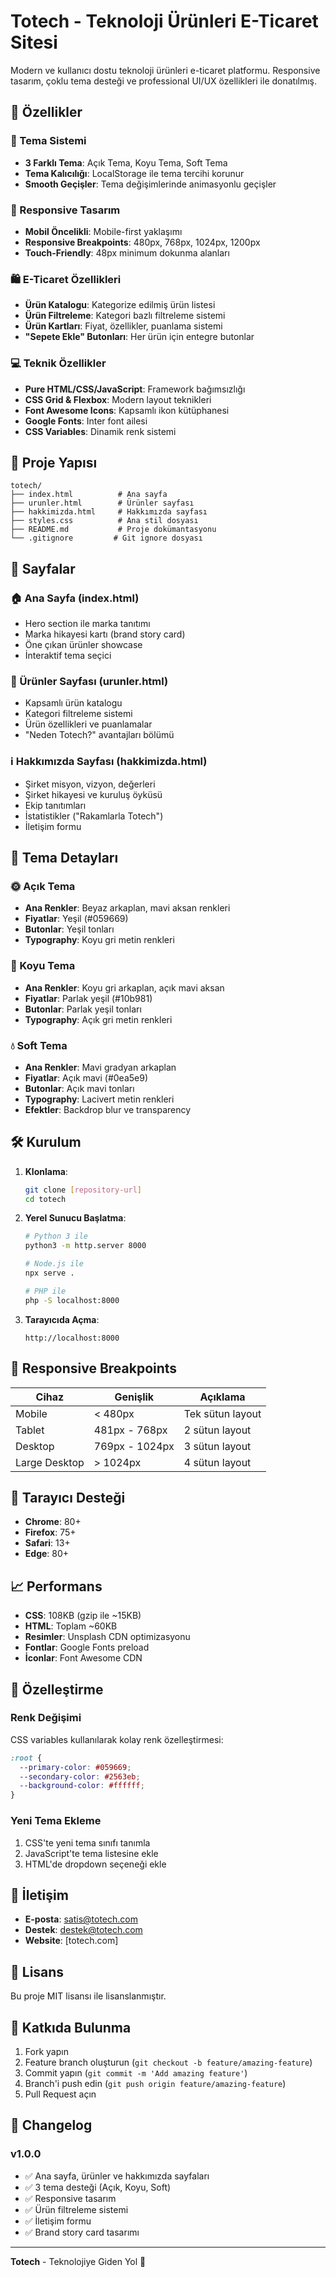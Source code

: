 # Totech - Teknoloji Ürünleri E-Ticaret Sitesi

Modern ve kullanıcı dostu teknoloji ürünleri e-ticaret platformu. Responsive tasarım, çoklu tema desteği ve professional UI/UX özellikleri ile donatılmış.

## 🚀 Özellikler

### 🎨 Tema Sistemi
- **3 Farklı Tema**: Açık Tema, Koyu Tema, Soft Tema
- **Tema Kalıcılığı**: LocalStorage ile tema tercihi korunur
- **Smooth Geçişler**: Tema değişimlerinde animasyonlu geçişler

### 📱 Responsive Tasarım
- **Mobil Öncelikli**: Mobile-first yaklaşımı
- **Responsive Breakpoints**: 480px, 768px, 1024px, 1200px
- **Touch-Friendly**: 48px minimum dokunma alanları

### 🛍️ E-Ticaret Özellikleri
- **Ürün Katalogu**: Kategorize edilmiş ürün listesi
- **Ürün Filtreleme**: Kategori bazlı filtreleme sistemi
- **Ürün Kartları**: Fiyat, özellikler, puanlama sistemi
- **"Sepete Ekle" Butonları**: Her ürün için entegre butonlar

### 💻 Teknik Özellikler
- **Pure HTML/CSS/JavaScript**: Framework bağımsızlığı
- **CSS Grid & Flexbox**: Modern layout teknikleri
- **Font Awesome Icons**: Kapsamlı ikon kütüphanesi
- **Google Fonts**: Inter font ailesi
- **CSS Variables**: Dinamik renk sistemi

## 📂 Proje Yapısı

```
totech/
├── index.html          # Ana sayfa
├── urunler.html        # Ürünler sayfası
├── hakkimizda.html     # Hakkımızda sayfası
├── styles.css          # Ana stil dosyası
├── README.md           # Proje dokümantasyonu
└── .gitignore         # Git ignore dosyası
```

## 🎯 Sayfalar

### 🏠 Ana Sayfa (index.html)
- Hero section ile marka tanıtımı
- Marka hikayesi kartı (brand story card)
- Öne çıkan ürünler showcase
- İnteraktif tema seçici

### 🛒 Ürünler Sayfası (urunler.html)
- Kapsamlı ürün katalogu
- Kategori filtreleme sistemi
- Ürün özellikleri ve puanlamalar
- "Neden Totech?" avantajları bölümü

### ℹ️ Hakkımızda Sayfası (hakkimizda.html)
- Şirket misyon, vizyon, değerleri
- Şirket hikayesi ve kuruluş öyküsü
- Ekip tanıtımları
- İstatistikler ("Rakamlarla Totech")
- İletişim formu

## 🎨 Tema Detayları

### 🌞 Açık Tema
- **Ana Renkler**: Beyaz arkaplan, mavi aksan renkleri
- **Fiyatlar**: Yeşil (#059669)
- **Butonlar**: Yeşil tonları
- **Typography**: Koyu gri metin renkleri

### 🌙 Koyu Tema
- **Ana Renkler**: Koyu gri arkaplan, açık mavi aksan
- **Fiyatlar**: Parlak yeşil (#10b981)
- **Butonlar**: Parlak yeşil tonları
- **Typography**: Açık gri metin renkleri

### 💧 Soft Tema
- **Ana Renkler**: Mavi gradyan arkaplan
- **Fiyatlar**: Açık mavi (#0ea5e9)
- **Butonlar**: Açık mavi tonları
- **Typography**: Lacivert metin renkleri
- **Efektler**: Backdrop blur ve transparency

## 🛠️ Kurulum

1. **Klonlama**:
   ```bash
   git clone [repository-url]
   cd totech
   ```

2. **Yerel Sunucu Başlatma**:
   ```bash
   # Python 3 ile
   python3 -m http.server 8000
   
   # Node.js ile
   npx serve .
   
   # PHP ile
   php -S localhost:8000
   ```

3. **Tarayıcıda Açma**:
   ```
   http://localhost:8000
   ```

## 📱 Responsive Breakpoints

| Cihaz | Genişlik | Açıklama |
|-------|----------|----------|
| Mobile | < 480px | Tek sütun layout |
| Tablet | 481px - 768px | 2 sütun layout |
| Desktop | 769px - 1024px | 3 sütun layout |
| Large Desktop | > 1024px | 4 sütun layout |

## 🎯 Tarayıcı Desteği

- **Chrome**: 80+
- **Firefox**: 75+
- **Safari**: 13+
- **Edge**: 80+

## 📈 Performans

- **CSS**: 108KB (gzip ile ~15KB)
- **HTML**: Toplam ~60KB
- **Resimler**: Unsplash CDN optimizasyonu
- **Fontlar**: Google Fonts preload
- **İconlar**: Font Awesome CDN

## 🔧 Özelleştirme

### Renk Değişimi
CSS variables kullanılarak kolay renk özelleştirmesi:

```css
:root {
  --primary-color: #059669;
  --secondary-color: #2563eb;
  --background-color: #ffffff;
}
```

### Yeni Tema Ekleme
1. CSS'te yeni tema sınıfı tanımla
2. JavaScript'te tema listesine ekle
3. HTML'de dropdown seçeneği ekle

## 📧 İletişim

- **E-posta**: satis@totech.com
- **Destek**: destek@totech.com
- **Website**: [totech.com]

## 📄 Lisans

Bu proje MIT lisansı ile lisanslanmıştır.

## 🤝 Katkıda Bulunma

1. Fork yapın
2. Feature branch oluşturun (`git checkout -b feature/amazing-feature`)
3. Commit yapın (`git commit -m 'Add amazing feature'`)
4. Branch'i push edin (`git push origin feature/amazing-feature`)
5. Pull Request açın

## 📝 Changelog

### v1.0.0
- ✅ Ana sayfa, ürünler ve hakkımızda sayfaları
- ✅ 3 tema desteği (Açık, Koyu, Soft)
- ✅ Responsive tasarım
- ✅ Ürün filtreleme sistemi
- ✅ İletişim formu
- ✅ Brand story card tasarımı

---

**Totech** - Teknolojiye Giden Yol 🚀 
